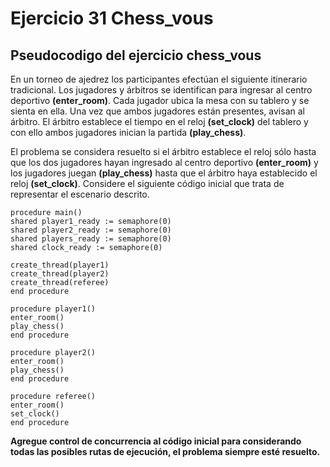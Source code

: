 # Ejercicio 31 Chess_vous

## Pseudocodigo del ejercicio chess_vous

En un torneo de ajedrez los participantes efectúan el siguiente itinerario tradicional. Los jugadores y árbitros se identifican para ingresar al centro deportivo **(enter_room)**. Cada jugador ubica la mesa con su tablero y se sienta en ella. Una vez que ambos jugadores están presentes, avisan al árbitro. El árbitro establece el tiempo en el reloj **(set_clock)** del tablero y con ello ambos jugadores inician la partida **(play_chess)**.

El problema se considera resuelto si el árbitro establece el reloj sólo hasta que los dos jugadores hayan ingresado al centro deportivo **(enter_room)** y los jugadores juegan **(play_chess)** hasta que el árbitro haya establecido el reloj **(set_clock)**. Considere el siguiente código inicial que trata de representar el escenario descrito.

    procedure main()
    shared player1_ready := semaphore(0)
    shared player2_ready := semaphore(0)
    shared players_ready := semaphore(0)
    shared clock_ready := semaphore(0)

    create_thread(player1)
    create_thread(player2)
    create_thread(referee)
    end procedure

    procedure player1()
    enter_room()
    play_chess()
    end procedure

    procedure player2()
    enter_room()
    play_chess()
    end procedure

    procedure referee()
    enter_room()
    set_clock()
    end procedure

**Agregue control de concurrencia al código inicial para considerando todas las posibles rutas de ejecución, el problema siempre esté resuelto.**
